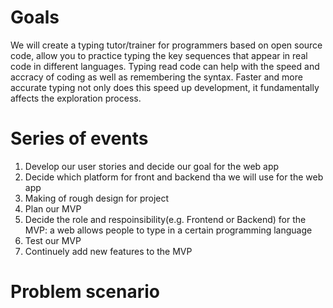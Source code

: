 Goals
=========
We will create a typing tutor/trainer for programmers based on open source code, allow you to practice typing the key sequences that appear in real code in different languages. Typing read code can help with the speed and accracy of coding as well as remembering the syntax. Faster and more accurate typing not only does this speed up development, it fundamentally affects the exploration process.

Series of events
=========
1. Develop our user stories and decide our goal for the web app
2. Decide which platform for front and backend tha we will use for the web app
3. Making of rough design for project
4. Plan our MVP
5. Decide the role and respoinsibility(e.g. Frontend or Backend) for the MVP: a web allows people to type in a certain programming language
6. Test our MVP
7. Continuely add new features to the MVP

Problem scenario
=========

